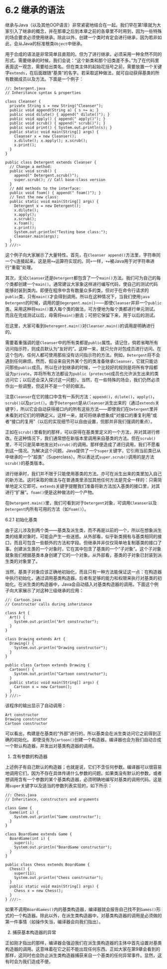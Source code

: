 # 6.2 继承的语法


继承与Java（以及其他OOP语言）非常紧密地结合在一起。我们早在第1章就为大家引入了继承的概念，并在那章之后到本章之前的各章里不时用到，因为一些特殊的场合要求必须使用继承。除此以外，创建一个类时肯定会进行继承，因为若非如此，会从Java的标准根类`Object`中继承。

用于合成的语法是非常简单且直观的。但为了进行继承，必须采用一种全然不同的形式。需要继承的时候，我们会说：“这个新类和那个旧类差不多。”为了在代码里表面这一观念，需要给出类名。但在类主体的起始花括号之前，需要放置一个关键字`extends`，在后面跟随“基类”的名字。若采取这种做法，就可自动获得基类的所有数据成员以及方法。下面是一个例子：

```
//: Detergent.java
// Inheritance syntax & properties

class Cleanser {
  private String s = new String("Cleanser");
  public void append(String a) { s += a; }
  public void dilute() { append(" dilute()"); }
  public void apply() { append(" apply()"); }
  public void scrub() { append(" scrub()"); }
  public void print() { System.out.println(s); }
  public static void main(String[] args) {
    Cleanser x = new Cleanser();
    x.dilute(); x.apply(); x.scrub();
    x.print();
  }
}

public class Detergent extends Cleanser {
  // Change a method:
  public void scrub() {
    append(" Detergent.scrub()");
    super.scrub(); // Call base-class version
  }
  // Add methods to the interface:
  public void foam() { append(" foam()"); }
  // Test the new class:
  public static void main(String[] args) {
    Detergent x = new Detergent();
    x.dilute();
    x.apply();
    x.scrub();
    x.foam();
    x.print();
    System.out.println("Testing base class:");
    Cleanser.main(args);
  }
} ///:~
```

这个例子向大家展示了大量特性。首先，在`Cleanser append()`方法里，字符串同一个`s`连接起来。这是用`+=`运算符实现的。同`+`一样，`+=`被Java用于对字符串进行“重载”处理。

其次，无论`Cleanser`还是`Detergent`都包含了一个`main()`方法。我们可为自己的每个类都创建一个`main()`。通常建议大家象这样进行编写代码，使自己的测试代码能够封装到类内。即便在程序中含有数量众多的类，但对于在命令行请求的`public`类，只有`main()`才会得到调用。所以在这种情况下，当我们使用`java Detergent`的时候，调用的是`Degergent.main()`——即使`Cleanser`并非一个`public`类。采用这种将`main()`置入每个类的做法，可方便地为每个类都进行单元测试。而且在完成测试以后，毋需将`main()`删去；可把它保留下来，用于以后的测试。

在这里，大家可看到`Deteregent.main()`对`Cleanser.main()`的调用是明确进行的。

需要着重强调的是`Cleanser`中的所有类都是`public`属性。请记住，倘若省略所有访问指示符，则成员默认为“友好的”。这样一来，就只允许对包成员进行访问。在这个包内，任何人都可使用那些没有访问指示符的方法。例如，`Detergent`将不会遇到任何麻烦。然而，假设来自另外某个包的类准备继承`Cleanser`，它就只能访问那些`public`成员。所以在计划继承的时候，一个比较好的规则是将所有字段都设为`private`，并将所有方法都设为`public`（`protected`成员也允许派生出来的类访问它；以后还会深入探讨这一问题）。当然，在一些特殊的场合，我们仍然必须作出一些调整，但这并不是一个好的做法。

注意`Cleanser`在它的接口中含有一系列方法：`append()`，`dilute()`，`apply()`，`scrub()`以及`print()`。由于`Detergent`是从`Cleanser`派生出来的（通过`extends`关键字），所以它会自动获得接口内的所有这些方法——即使我们在`Detergent`里并未看到对它们的明确定义。这样一来，就可将继承想象成“对接口的重复利用”或者“接口的复用”（以后的实现细节可以自由设置，但那并非我们强调的重点）。

正如在`scrub()`里看到的那样，可以获得在基类里定义的一个方法，并对其进行修改。在这种情况下，我们通常想在新版本里调用来自基类的方法。但在`scrub()`里，不可只是简单地发出对`scrub()`的调用。那样便造成了递归调用，我们不愿看到这一情况。为解决这个问题，Java提供了一个`super`关键字，它引用当前类已从中继承的一个“超类”（Superclass）。所以表达式`super.scrub()`调用的是方法`scrub()`的基类版本。

进行继承时，我们并不限于只能使用基类的方法。亦可在派生出来的类里加入自己的新方法。这时采取的做法与在普通类里添加其他任何方法是完全一样的：只需简单地定义它即可。`extends`关键字提醒我们准备将新方法加入基类的接口里，对其进行“扩展”。`foam()`便是这种做法的一个产物。

在`Detergent.main()`里，我们可看到对于`Detergent`对象，可调用`Cleanser`以及`Detergent`内所有可用的方法（如`foam()`）。

6.2.1 初始化基类

由于这儿涉及到两个类——基类及派生类，而不再是以前的一个，所以在想象派生类的结果对象时，可能会产生一些迷惑。从外部看，似乎新类拥有与基类相同的接口，而且可包含一些额外的方法和字段。但继承并非仅仅简单地复制基类的接口了事。创建派生类的一个对象时，它在其中包含了基类的一个“子对象”。这个子对象就象我们根据基类本身创建了它的一个对象。从外部看，基类的子对象已封装到派生类的对象里了。

当然，基类子对象应该正确地初始化，而且只有一种方法能保证这一点：在构造器中执行初始化，通过调用基类构造器，后者有足够的能力和权限来执行对基类的初始化。在派生类的构造器中，Java会自动插入对基类构造器的调用。下面这个例子向大家展示了对这种三级继承的应用：

```
//: Cartoon.java
// Constructor calls during inheritance

class Art {
  Art() {
    System.out.println("Art constructor");
  }
}

class Drawing extends Art {
  Drawing() {
    System.out.println("Drawing constructor");
  }
}

public class Cartoon extends Drawing {
  Cartoon() {
    System.out.println("Cartoon constructor");
  }
  public static void main(String[] args) {
    Cartoon x = new Cartoon();
  }
} ///:~
```

该程序的输出显示了自动调用：

```
Art constructor
Drawing constructor
Cartoon constructor
```

可以看出，构建是在基类的“外部”进行的，所以基类会在派生类访问它之前得到正确的初始化。
即使没有为`Cartoon()`创建一个构造器，编译器也会为我们自动合成一个默认构造器，并发出对基类构造器的调用。

1. 含有参数的构造器

上述例子有自己默认的构造器；也就是说，它们不含任何参数。编译器可以很容易地调用它们，因为不存在具体传递什么参数的问题。如果类没有默认的参数，或者想调用含有一个参数的某个基类构造器，必须明确地编写对基类的调用代码。这是用`super`关键字以及适当的参数列表实现的，如下所示：

```
//: Chess.java
// Inheritance, constructors and arguments

class Game {
  Game(int i) {
    System.out.println("Game constructor");
  }
}

class BoardGame extends Game {
  BoardGame(int i) {
    super(i);
    System.out.println("BoardGame constructor");
  }
}

public class Chess extends BoardGame {
  Chess() {
    super(11);
    System.out.println("Chess constructor");
  }
  public static void main(String[] args) {
    Chess x = new Chess();
  }
} ///:~
```

如果不调用`BoardGames()`内的基类构造器，编译器就会报告自己找不到`Games()`形式的一个构造器。除此以外，在派生类构造器中，对基类构造器的调用是必须做的第一件事情（如操作失当，编译器会向我们指出）。

2. 捕获基本构造器的异常

正如刚才指出的那样，编译器会强迫我们在派生类构造器的主体中首先设置对基类构造器的调用。这意味着在它之前不能出现任何东西。正如大家在第9章会看到的那样，这同时也会防止派生类构造器捕获来自一个基类的任何异常事件。显然，这有时会为我们造成不便。
